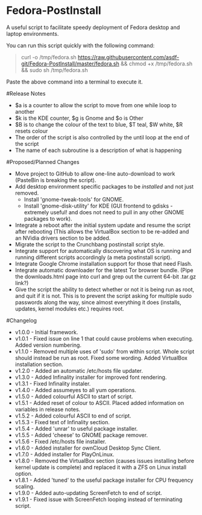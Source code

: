 Fedora-PostInstall
==================

A useful script to facilitate speedy deployment of Fedora desktop and laptop environments.

You can run this script quickly with the following command:
> curl -o /tmp/fedora.sh https://raw.githubusercontent.com/asdf-git/Fedora-PostInstall/master/fedora.sh && chmod +x /tmp/fedora.sh && sudo sh /tmp/fedora.sh

Paste the above command into a terminal to execute it.


#Release Notes
- $a is a counter to allow the script to move from one while loop to another
- $k is the KDE counter, $g is Gnome and $o is Other
- $B is to change the colour of the text to blue, $T teal, $W white, $R resets colour
- The order of the script is also controlled by the until loop at the end of the script
- The name of each subroutine is a description of what is happening


#Proposed/Planned Changes
- Move project to GitHub to allow one-line auto-download to work (PasteBin is breaking the script).
- Add desktop environment specific packages to be *installed* and not just removed.
  - Install 'gnome-tweak-tools' for GNOME.
  - Install 'gnome-disk-utility' for KDE (GUI frontend to gdisks - extremely useful! and does not need to pull in any other GNOME packages to work).
- Integrate a reboot after the initial system update and resume the script after rebooting (This allows the VirtualBox section to be re-added and an NVidia drivers section to be added.
- Migrate the script to the Crunchbang postinstall script style.
- Integrate support for automatically discovering what OS is running and running different scripts accordingly (a meta postinstall script).
- Integrate Google Chrome installation support for those that need Flash.
- Integrate automatic downloader for the latest Tor browser bundle. (Pipe the downloads.html page into curl and grep out the current 64-bit .tar.gz link?)
- Give the script the ability to detect whether or not it is being run as root, and quit if it is not. This is to prevent the script asking for multiple sudo passwords along the way, since almost everything it does (installs, updates, kernel modules etc.) requires root.


#Changelog
- v1.0.0 - Initial framework.
- v1.0.1 - Fixed issue on line 1 that could cause problems when executing. Added version numbering.
- v1.1.0 - Removed multiple uses of 'sudo' from within script. Whole script should instead be run as root. Fixed some wording. Added VirtualBox installation section.
- v1.2.0 - Added an automatic /etc/hosts file updater.
- v1.3.0 - Added Infinality installer for improved font rendering.
- v1.3.1 - Fixed Infinality instaler.
- v1.4.0 - Added assumeyes to all yum operations.
- v1.5.0 - Added colourful ASCII to start of script.
- v1.5.1 - Added reset of colour to ASCII. Placed added information on variables in release notes.
- v1.5.2 - Added colourful ASCII to end of script.
- v1.5.3 - Fixed text of Infinality section.
- v1.5.4 - Added 'unrar' to useful package installer.
- v1.5.5 - Added 'cheese' to GNOME package remover.
- v1.5.6 - Fixed /etc/hosts file installer.
- v1.6.0 - Added installer for ownCloud Desktop Sync Client.
- v1.7.0 - Added installer for PlayOnLinux.
- v1.8.0 - Removed the VirtualBox section (causes issues installing before kernel update is complete) and replaced it with a ZFS on Linux install option.
- v1.8.1 - Added 'tuned' to the useful package installer for CPU frequency scaling.
- v1.9.0 - Added auto-updating ScreenFetch to end of script.
- v1.9.1 - Fixed issue with ScreenFetch looping instead of terminating script.
